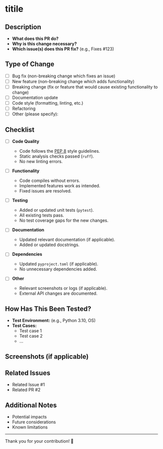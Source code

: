 # titile

## Description

<!--
Provide a clear and concise description of the changes introduced by this PR.
Explain the purpose and context of the changes, and reference any related issues or PRs.
-->

- **What does this PR do?**
- **Why is this change necessary?**
- **Which issue(s) does this PR fix?** (e.g., Fixes #123)

## Type of Change

<!--
Please delete options that are not relevant.
-->

- [ ] Bug fix (non-breaking change which fixes an issue)
- [ ] New feature (non-breaking change which adds functionality)
- [ ] Breaking change (fix or feature that would cause existing functionality to change)
- [ ] Documentation update
- [ ] Code style (formatting, linting, etc.)
- [ ] Refactoring
- [ ] Other (please specify):

## Checklist

<!--
Ensure that all the following tasks are completed before requesting a review.
-->

- [ ] **Code Quality**
  - Code follows the [PEP 8](https://pep8.org/) style guidelines.
  - Static analysis checks passed (`ruff`).
  - No new linting errors.

- [ ] **Functionality**
  - Code compiles without errors.
  - Implemented features work as intended.
  - Fixed issues are resolved.

- [ ] **Testing**
  - Added or updated unit tests (`pytest`).
  - All existing tests pass.
  - No test coverage gaps for the new changes.

- [ ] **Documentation**
  - Updated relevant documentation (if applicable).
  - Added or updated docstrings.

- [ ] **Dependencies**
  - Updated `pyproject.toml` (if applicable).
  - No unnecessary dependencies added.

- [ ] **Other**
  - Relevant screenshots or logs (if applicable).
  - External API changes are documented.

## How Has This Been Tested?

<!--
Describe the tests that you ran to verify your changes. Provide instructions so others can reproduce.
-->

- **Test Environment:** (e.g., Python 3.10, OS)
- **Test Cases:**
  - Test case 1
  - Test case 2
  - ...

## Screenshots (if applicable)

<!--
Add any relevant screenshots to help explain your changes.
-->

## Related Issues

<!--
List and link any related issues or PRs.
-->

- Related Issue #1
- Related PR #2

## Additional Notes

<!--
Any other information that is important to this PR.
-->

- Potential impacts
- Future considerations
- Known limitations

---

Thank you for your contribution! 🙌
